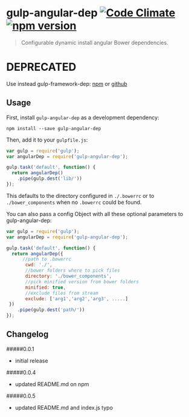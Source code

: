 # gulp-angular-dep [![Code Climate](https://codeclimate.com/github/enricolucia/gulp-angular-dep/badges/gpa.svg)](https://codeclimate.com/github/enricolucia/gulp-angular-dep) [![npm version](https://badge.fury.io/js/gulp-angular-dep.svg)](http://badge.fury.io/js/gulp-angular-dep)
> Configurable dynamic install angular Bower dependencies.

# DEPRECATED
Use instead gulp-framework-dep: [npm] or [github]
## Usage

First, install `gulp-angular-dep` as a development dependency:

```shell
npm install --save gulp-angular-dep
```

Then, add it to your `gulpfile.js`:

```javascript
var gulp = require('gulp');
var angularDep = require('gulp-angular-dep');

gulp.task('default', function() {
  return angularDep()
    .pipe(gulp.dest('lib/'))
});
```

This defaults to the directory configured in `./.bowerrc` or to `./bower_components` when no `.bowerrc` could be found.


You can also pass a config Object with all these optional parameters to gulp-angular-dep:

```javascript
var gulp = require('gulp');
var angularDep = require('gulp-angular-dep');

gulp.task('default', function() {
  return angularDep({
      //path to .bowerrc
       cwd: './',
       //bower folders where to pick files
       directory: './bower_components',
       //pick minified version from bower folders
       minified: true,
       //exclude files from stream
       exclude: ['arg1','arg2','arg3', .....]
 })
    .pipe(gulp.dest('path/'))
});
```

[github]:https://github.com/enricolucia/gulp-framework-dep
[npm]:https://www.npmjs.com/package/gulp-framework-dep


## Changelog

#####0.0.1
- initial release

#####0.0.4
- updated README.md on npm

#####0.0.5
- updated README.md and index.js typo
